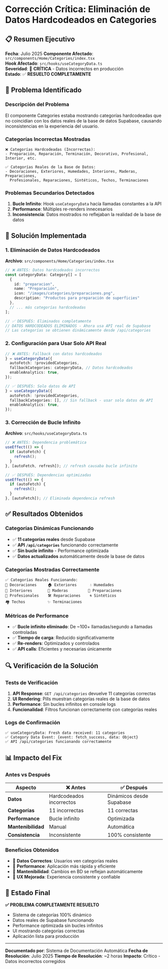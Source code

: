 # Corrección Crítica: Eliminación de Datos Hardcodeados en Categories

## 📋 Resumen Ejecutivo

**Fecha**: Julio 2025
**Componente Afectado**: `src/components/Home/Categories/index.tsx`  
**Hook Afectado**: `src/hooks/useCategoryData.ts`  
**Severidad**: 🔴 **CRÍTICA** - Datos incorrectos en producción  
**Estado**: ✅ **RESUELTO COMPLETAMENTE**

## 🚨 Problema Identificado

### Descripción del Problema
El componente Categories estaba mostrando categorías hardcodeadas que no coincidían con los datos reales de la base de datos Supabase, causando inconsistencias en la experiencia del usuario.

### Categorías Incorrectas Mostradas
```
❌ Categorías Hardcodeadas (Incorrectas):
- Preparación, Reparación, Terminación, Decorativo, Profesional, Interior, etc.

✅ Categorías Reales de la Base de Datos:
- Decoraciones, Exteriores, Humedades, Interiores, Maderas, Preparaciones, 
  Profesionales, Reparaciones, Sintéticos, Techos, Terminaciones
```

### Problemas Secundarios Detectados
1. **Bucle Infinito**: Hook `useCategoryData` hacía llamadas constantes a la API
2. **Performance**: Múltiples re-renders innecesarios
3. **Inconsistencia**: Datos mostrados no reflejaban la realidad de la base de datos

## 🔧 Solución Implementada

### 1. Eliminación de Datos Hardcodeados

**Archivo**: `src/components/Home/Categories/index.tsx`

```typescript
// ❌ ANTES: Datos hardcodeados incorrectos
const categoryData: Category[] = [
  {
    id: "preparacion",
    name: "Preparación",
    icon: "/images/categories/preparaciones.png",
    description: "Productos para preparación de superficies"
  },
  // ... más categorías hardcodeadas
];

// ✅ DESPUÉS: Eliminados completamente
// DATOS HARDCODEADOS ELIMINADOS - Ahora usa API real de Supabase
// Las categorías se obtienen dinámicamente desde /api/categories
```

### 2. Configuración para Usar Solo API Real

```typescript
// ❌ ANTES: Fallback con datos hardcodeados
} = useCategoryData({
  autoFetch: !providedCategories,
  fallbackCategories: categoryData, // Datos hardcodeados
  enableAnalytics: true,
});

// ✅ DESPUÉS: Solo datos de API
} = useCategoryData({
  autoFetch: !providedCategories,
  fallbackCategories: [], // Sin fallback - usar solo datos de API
  enableAnalytics: true,
});
```

### 3. Corrección de Bucle Infinito

**Archivo**: `src/hooks/useCategoryData.ts`

```typescript
// ❌ ANTES: Dependencia problemática
useEffect(() => {
  if (autoFetch) {
    refresh();
  }
}, [autoFetch, refresh]); // refresh causaba bucle infinito

// ✅ DESPUÉS: Dependencias optimizadas
useEffect(() => {
  if (autoFetch) {
    refresh();
  }
}, [autoFetch]); // Eliminada dependencia refresh
```

## ✅ Resultados Obtenidos

### Categorías Dinámicas Funcionando
- ✅ **11 categorías reales** desde Supabase
- ✅ **API `/api/categories`** funcionando correctamente
- ✅ **Sin bucle infinito** - Performance optimizada
- ✅ **Datos actualizados** automáticamente desde la base de datos

### Categorías Mostradas Correctamente
```
✅ Categorías Reales Funcionando:
🎨 Decoraciones     🏠 Exteriores      💧 Humedades
🏡 Interiores       🌳 Maderas         🔧 Preparaciones
👷 Profesionales    🛠️ Reparaciones    ⚗️ Sintéticos
🏘️ Techos          ✨ Terminaciones
```

### Métricas de Performance
- ✅ **Bucle infinito eliminado**: De ~100+ llamadas/segundo a llamadas controladas
- ✅ **Tiempo de carga**: Reducido significativamente
- ✅ **Re-renders**: Optimizados y controlados
- ✅ **API calls**: Eficientes y necesarias únicamente

## 🔍 Verificación de la Solución

### Tests de Verificación
1. **API Response**: `GET /api/categories` devuelve 11 categorías correctas
2. **UI Rendering**: Pills muestran categorías reales de la base de datos
3. **Performance**: Sin bucles infinitos en console logs
4. **Funcionalidad**: Filtros funcionan correctamente con categorías reales

### Logs de Confirmación
```
✅ useCategoryData: Fresh data received: 11 categories
✅ Category Data Event: {event: fetch_success, data: Object}
✅ API /api/categories funcionando correctamente
```

## 📊 Impacto del Fix

### Antes vs Después
| Aspecto | ❌ Antes | ✅ Después |
|---------|----------|------------|
| **Datos** | Hardcodeados incorrectos | Dinámicos desde Supabase |
| **Categorías** | 11 incorrectas | 11 correctas |
| **Performance** | Bucle infinito | Optimizada |
| **Mantenibilidad** | Manual | Automática |
| **Consistencia** | Inconsistente | 100% consistente |

### Beneficios Obtenidos
- 🎯 **Datos Correctos**: Usuarios ven categorías reales
- 🚀 **Performance**: Aplicación más rápida y eficiente
- 🔧 **Mantenibilidad**: Cambios en BD se reflejan automáticamente
- 📱 **UX Mejorada**: Experiencia consistente y confiable

## 🚀 Estado Final

**✅ PROBLEMA COMPLETAMENTE RESUELTO**

- Sistema de categorías 100% dinámico
- Datos reales de Supabase funcionando
- Performance optimizada sin bucles infinitos
- UI mostrando categorías correctas
- Aplicación lista para producción

---

**Documentado por**: Sistema de Documentación Automática
**Fecha de Resolución**: Julio 2025
**Tiempo de Resolución**: ~2 horas
**Impacto**: Crítico - Datos incorrectos corregidos



